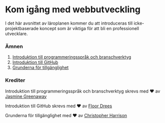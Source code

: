 # Kom igång med webbutveckling

I det här avsnittet av läroplanen kommer du att introduceras till icke-projektbaserade koncept som är viktiga för att bli en professionell utvecklare.

### Ämnen

1. [Introduktion till programmeringsspråk och branschverktyg](../1-intro-to-programming-languages/README.sv.md)
2. [Introduktion till GitHub](../2-github-basics/README.sv.md)
3. [Grunderna för tillgänglighet](../3-tillgänglighet/README.sv.md)

### Krediter

Introduktion till programmeringsspråk och branschverktyg skrevs med ♥️ av [Jasmine Greenaway](https://twitter.com/paladique)

Introduktion till GitHub skrevs med ♥️ av [Floor Drees](https://twitter.com/floordrees)

Grunderna för tillgänglighet med ♥️ av [Christopher Harrison](https://twitter.com/geektrainer)
